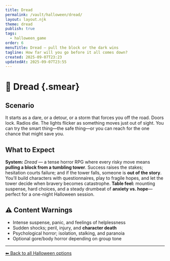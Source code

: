 ```yaml
---
title: Dread
permalink: /vault/halloween/dread/
layout: layout.njk
theme: dread
publish: true
tags:
  - halloween_game
order: 6
menuTitle: Dread — pull the block or the dark wins
tagline: How far will you go before it all comes down?
created: 2025-09-07T23:23
updatedAt: 2025-09-07T23:55
---
```


# 🧱 Dread {.smear}

##  Scenario
It starts as a dare, or a detour, or a storm that forces you off the road. Doors lock. Radios die. The lights flicker as something moves just out of sight. You can try the smart thing—the safe thing—or you can reach for the one chance that might save you.

##  What to Expect
**System:** *Dread* — a tense horror RPG where every risky move means **pulling a block from a tumbling tower**. Success raises the stakes; hesitation courts failure; and if the tower falls, someone is **out of the story**. You’ll build characters with questionnaires, play to fragile hopes, and let the tower decide when bravery becomes catastrophe. 
**Table feel:** mounting suspense, hard choices, and a steady drumbeat of **anxiety vs. hope**—perfect for a one-night Halloween session. 

## ⚠️ Content Warnings
- Intense suspense, panic, and feelings of helplessness  
- Sudden shocks; peril, injury, and **character death**  
- Psychological horror; isolation, stalking, and paranoia  
- Optional gore/body horror depending on group tone

---

[⬅ Back to all Halloween options](/vault/halloween/)
